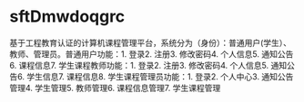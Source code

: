 # sftDmwdoqgrc
基于工程教育认证的计算机课程管理平台，系统分为（身份）：普通用户(学生）、教师、管理员。普通用户功能：1. 登录2. 注册3. 修改密码4. 个人信息5. 通知公告6. 课程信息7. 学生课程教师功能：1. 登录2. 注册3. 修改密码4. 个人信息5. 通知公告6. 学生信息7. 课程信息8. 学生课程管理员功能：1. 登录2. 个人中心3. 通知公告管理4. 学生管理5. 教师管理6. 课程信息管理7. 学生课程管理 
